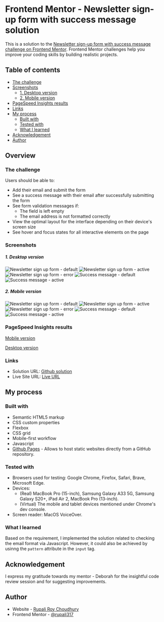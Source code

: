 # Frontend Mentor - Newsletter sign-up form with success message solution

This is a solution to the [Newsletter sign-up form with success message challenge on Frontend Mentor](https://www.frontendmentor.io/challenges/newsletter-signup-form-with-success-message-3FC1AZbNrv). Frontend Mentor challenges help you improve your coding skills by building realistic projects.

## Table of contents

- [The challenge](#the-challenge)
- [Screenshots](#screenshots)
  - [1. Desktop version](#1-desktop-version)
  - [2. Mobile version](#2-mobile-version)
- [PageSpeed Insights results](#pagespeed-insights-results)
- [Links](#links)
- [My process](#my-process)
  - [Built with](#built-with)
  - [Tested with](#tested-with)
  - [What I learned](#what-i-learned)
- [Acknowledgement](#acknowledgement)
- [Author](#author)

## Overview

### The challenge

Users should be able to:

- Add their email and submit the form
- See a success message with their email after successfully submitting the form
- See form validation messages if:
  - The field is left empty
  - The email address is not formatted correctly
- View the optimal layout for the interface depending on their device's screen size
- See hover and focus states for all interactive elements on the page

### Screenshots

##### 1. Desktop version

![Newsletter sign up form - default](./screenshots/desktop/Newsletter-sign-up-form-default.png)
![Newsletter sign up form - active](./screenshots/desktop/Newsletter-sign-up-form-active.png)
![Newsletter sign up form - error](./screenshots/desktop/Newsletter-sign-up-form-error.png)
![Success message - default](./screenshots/desktop/Success-message-default.png)
![Success message - active](./screenshots/desktop/Success-message-active.png)

##### 2. Mobile version

![Newsletter sign up form - default](./screenshots/mobile/Newsletter-sign-up-form-default.png)
![Newsletter sign up form - active](./screenshots/mobile/Newsletter-sign-up-form-active.png)
![Newsletter sign up form - error](./screenshots/mobile/Newsletter-sign-up-form-error.png)
![Success message - default](./screenshots/mobile/Success-message-default.png)
![Success message - active](./screenshotsmobilep/Success-message-active.png)

### PageSpeed Insights results

[Mobile version](https://pagespeed.web.dev/analysis/https-rupali317-github-io-newsletter-sign-up-with-success-message-main/or6uukti8p?form_factor=mobile)

[Desktop version](https://pagespeed.web.dev/analysis/https-rupali317-github-io-newsletter-sign-up-with-success-message-main/or6uukti8p?form_factor=desktop)

### Links

- Solution URL: [Github solution](https://github.com/rupali317/newsletter-sign-up-with-success-message-main)
- Live Site URL: [Live URL](https://rupali317.github.io/newsletter-sign-up-with-success-message-main/)

## My process

### Built with

- Semantic HTML5 markup
- CSS custom properties
- Flexbox
- CSS grid
- Mobile-first workflow
- Javascript
- [Github Pages](https://pages.github.com/) - Allows to host static websites directly from a GitHub repository.

### Tested with

- Browsers used for testing: Google Chrome, Firefox, Safari, Brave, Microsoft Edge.
- Devices:
  - (Real) MacBook Pro (15-inch), Samsung Galaxy A33 5G, Samsung Galaxy S20+, iPad Air 2, MacBook Pro (13-inch).
  - (Virtual) The mobile and tablet devices mentioned under Chrome's dev console.
- Screen reader: MacOS VoiceOver.

### What I learned

Based on the requirement, I implemented the solution related to checking the email format via Javascript. However, it could also be achieved by usinng the `pattern` attribute in the `input` tag.

## Acknowledgement

I express my gratitude towards my mentor - Deborah for the insightful code review session and for suggesting improvements.

## Author

- Website - [Rupali Roy Choudhury](https://www.linkedin.com/in/rupali-rc/)
- Frontend Mentor - [@rupali317](https://www.frontendmentor.io/profile/rupali317)
